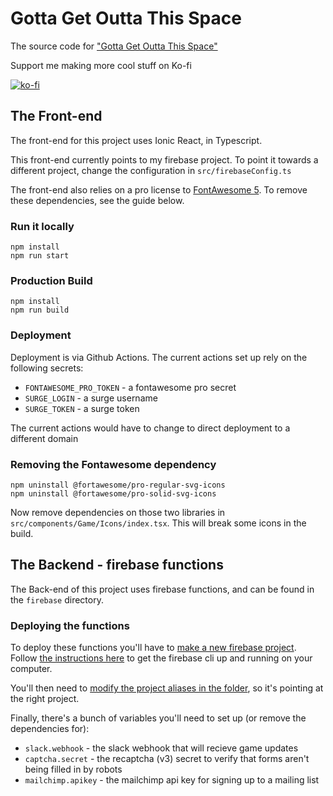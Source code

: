 # Gotta Get Outta This Space

The source code for ["Gotta Get Outta This Space"](https://gottagetouttathis.space)

Support me making more cool stuff on Ko-fi

[![ko-fi](https://www.ko-fi.com/img/githubbutton_sm.svg)](https://ko-fi.com/R6R81RI6R)

## The Front-end
The front-end for this project uses Ionic React, in Typescript.

This front-end currently points to my firebase project. To point it towards a different project, change the configuration in `src/firebaseConfig.ts`

The front-end also relies on a pro license to [FontAwesome 5](https://fontawesome.com/). To remove these dependencies, see the guide below.

### Run it locally

```
npm install
npm run start
```

### Production Build

```
npm install
npm run build
```

### Deployment
Deployment is via Github Actions. The current actions set up rely on the following secrets:
* `FONTAWESOME_PRO_TOKEN` - a fontawesome pro secret
* `SURGE_LOGIN` - a surge username
* `SURGE_TOKEN` - a surge token

The current actions would have to change to direct deployment to a different domain

### Removing the Fontawesome dependency
```
npm uninstall @fortawesome/pro-regular-svg-icons
npm uninstall @fortawesome/pro-solid-svg-icons
```

Now remove dependencies on those two libraries in `src/components/Game/Icons/index.tsx`. This will break some icons in the build.

## The Backend - firebase functions

The Back-end of this project uses firebase functions, and can be found in the `firebase` directory.

### Deploying the functions

To deploy these functions you'll have to [make a new firebase project](https://firebase.google.com/).
Follow [the instructions here](https://firebase.google.com/docs/functions/get-started) to get the firebase cli up and running on your computer.

You'll then need to [modify the project aliases in the folder](https://firebase.google.com/docs/cli#add_alias), so it's pointing at the right project.

Finally, there's a bunch of variables you'll need to set up (or remove the dependencies for):
* `slack.webhook` - the slack webhook that will recieve game updates
* `captcha.secret` - the recaptcha (v3) secret to verify that forms aren't being filled in by robots
* `mailchimp.apikey` - the mailchimp api key for signing up to a mailing list
